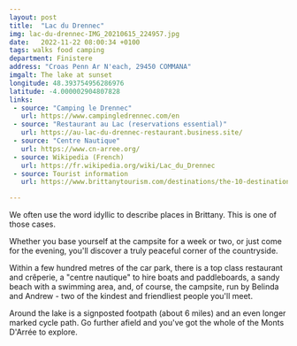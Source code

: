 ```yaml
---
layout: post
title:  "Lac du Drennec"
img: lac-du-drennec-IMG_20210615_224957.jpg
date:   2022-11-22 08:00:34 +0100
tags: walks food camping
department: Finistere
address: "Croas Penn Ar N'each, 29450 COMMANA"
imgalt: The lake at sunset
longitude: 48.393754956286976
latitude: -4.000002904807828
links:
 - source: "Camping le Drennec"
   url: https://www.campingledrennec.com/en
 - source: "Restaurant au Lac (reservations essential)"
   url: https://au-lac-du-drennec-restaurant.business.site/
 - source: "Centre Nautique"
   url: https://www.cn-arree.org/
 - source: Wikipedia (French)
   url: https://fr.wikipedia.org/wiki/Lac_du_Drennec
 - source: Tourist information
   url: https://www.brittanytourism.com/destinations/the-10-destinations/heart-of-brittany-kalon-breizh/monts-darree-and-the-montagne-st-michel/

---
```

We often use the word idyllic to describe places in Brittany. This is one of those cases.

Whether you base yourself at the campsite for a week or two, or just come for the evening, you'll discover a truly peaceful corner of the countryside.

Within a few hundred metres of the car park, there is a top class restaurant and crêperie, a "centre nautique" to hire boats and paddleboards, a sandy beach with a  swimming area, and, of course, the campsite, run by Belinda and Andrew - two of the kindest and friendliest people you'll meet.

Around the lake is a signposted footpath (about 6 miles) and an even longer marked cycle path. Go further afield and you've got the whole of the Monts D'Arrée to explore.
